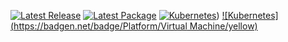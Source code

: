 [![Latest Release](https://badgen.net/badge/Release/3.1/orange)](https://github.com/rgeerkens/Documentation/releases)
[![Latest Package](https://badgen.net/badge/Image/3.0/green)](https://github.com/rgeerkens/Documentation/releases)
[![Kubernetes](https://badgen.net/badge/Platform/Kubernetes/blue)](https://github.com/rgeerkens/Documentation/releases))
[![Kubernetes](https://badgen.net/badge/Platform/Virtual Machine/yellow)](https://github.com/rgeerkens/Documentation/releases)